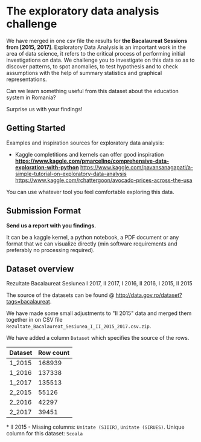 # The exploratory data analysis challenge

We have merged in one csv file the results for **the Bacalaureat Sessions from [2015, 2017]**. 
Exploratory Data Analysis is an important work in the area of data science, it refers to the 
critical process of performing initial investigations on data. We  challenge you to investigate 
on this data so as to discover patterns, to spot anomalies, to test hypothesis and to check assumptions with the help of summary statistics and graphical representations.

Can we learn something useful from this dataset about the education system in Romania?

Surprise us with your findings!

## Getting Started

Examples and inspiration sources for exploratory data analysis:
* Kaggle completitions and kernels can offer good inspiration
**https://www.kaggle.com/pmarcelino/comprehensive-data-exploration-with-python**
https://www.kaggle.com/pavansanagapati/a-simple-tutorial-on-exploratory-data-analysis
https://www.kaggle.com/rchattergoon/avocado-prices-across-the-usa 

You can use whatever tool you feel comfortable exploring this data.

## Submission Format

**Send us a report with you findings.** 

It can be a kaggle kernel, a python notebook, a PDF document 
or any format that we can visualize directly (min software requirements and preferably no 
processing required).

## Dataset overview

Rezultate Bacalaureat Sesiunea I 2017, II 2017, I 2016, II 2016, I 2015, II 2015

The source of the datasets can be found @ http://data.gov.ro/dataset?tags=bacalaureat.

We have made some small adjustments to "II 2015" data and merged them together in on CSV file 
`Rezultate_Bacalaureat_Sesiunea_I_II_2015_2017.csv.zip`.

We have added a column `Dataset` which specifies the source of the rows.


| Dataset  | Row count |
| ------------- | ------------- |
| 1_2015  | 168939  |
| 1_2016  | 137338  |
| 1_2017  | 135513  |
| 2_2015  | 55126  |
| 2_2016  | 42297  |
| 2_2017  | 39451  |


\* II 2015 - Missing columns: `Unitate (SIIIR)`, `Unitate (SIRUES)`. Unique column for this 
dataset: `Scoala` 
```
